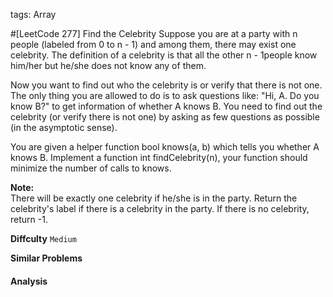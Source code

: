 tags: Array

#[LeetCode 277] Find the Celebrity
Suppose you are at a party with n people (labeled from 0 to n - 1) and among them, there may exist one celebrity. 
The definition of a celebrity is that all the other n - 1people know him/her but he/she does not know any of them.

Now you want to find out who the celebrity is or verify that there is not one. 
The only thing you are allowed to do is to ask questions like: 
"Hi, A. Do you know B?" to get information of whether A knows B. 
You need to find out the celebrity (or verify there is not one) by asking as few questions as possible (in the asymptotic sense).

You are given a helper function bool knows(a, b) which tells you whether A knows B. 
Implement a function int findCelebrity(n), your function should minimize the number of calls to knows.

**Note:**  
There will be exactly one celebrity if he/she is in the party. 
Return the celebrity's label if there is a celebrity in the party. 
If there is no celebrity, return -1.


**Diffculty**
`Medium`

**Similar Problems**


#### Analysis



